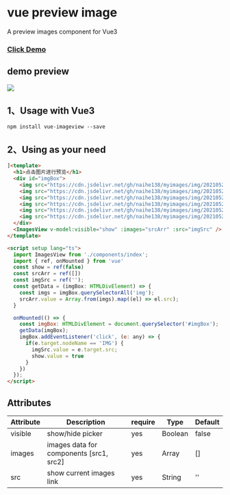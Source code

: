 # vue preview image
A preview images component for Vue3

<h3><a href="https://naihe138.github.io/vue-imageview/index.html#/">Click Demo</a><h3>


## demo preview

<!-- ![vue-pick](https://cdn.jsdelivr.net/gh/naihe138/myimages/img/20210523171808.gif) -->
![](https://cdn.jsdelivr.net/gh/naihe138/myimages/img/20210523164641.jpeg)

## 1、Usage with Vue3

`npm install vue-imageview --save`

## 2、Using as your need

````html
]<template>
  <h1>点击图片进行预览</h1>
  <div id="imgBox">
    <img src="https://cdn.jsdelivr.net/gh/naihe138/myimages/img/20210523164644.jpg" alt="">
    <img src="https://cdn.jsdelivr.net/gh/naihe138/myimages/img/20210523164639.webp" alt="">
    <img src="https://cdn.jsdelivr.net/gh/naihe138/myimages/img/20210523164640.jpeg" alt="">
    <img src="https://cdn.jsdelivr.net/gh/naihe138/myimages/img/20210523164641.jpeg" alt="">
    <img src="https://cdn.jsdelivr.net/gh/naihe138/myimages/img/20210523164642.jpeg" alt="">
    <img src="https://cdn.jsdelivr.net/gh/naihe138/myimages/img/20210523164643.jpeg" alt="">
  </div>
  <ImagesView v-model:visible="show" :images="srcArr" :src="imgSrc" />
</template>

<script setup lang="ts">
  import ImagesView from './components/index';
  import { ref, onMounted } from 'vue'
  const show = ref(false)
  const srcArr = ref([])
  const imgSrc = ref('');
  const getData = (imgBox: HTMLDivElement) => {
    const imgs = imgBox.querySelectorAll('img');
    srcArr.value = Array.from(imgs).map((el) => el.src);
  }

  onMounted(() => {
    const imgBox: HTMLDivElement = document.querySelector('#imgBox');
    getData(imgBox);
    imgBox.addEventListener('click', (e: any) => {
      if(e.target.nodeName == 'IMG') {
        imgSrc.value = e.target.src;
        show.value = true
      }
    })
  });
</script>
````

## Attributes

Attribute | Description | require | Type | Default
---- | --- | --- | --- | ---
visible | show/hide picker | yes | Boolean | false
images | images data for components [src1, src2]  | yes | Array | []
src | show current images link  | yes | String | ''
